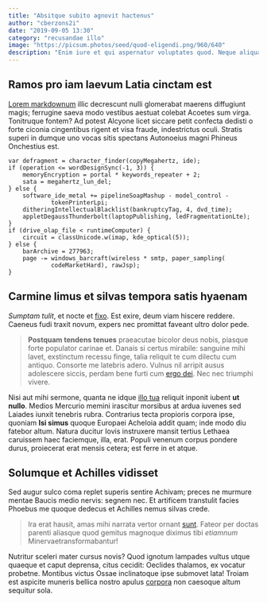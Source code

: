 ```yaml
---
title: "Absitque subito agnovit hactenus"
author: "cberzons2i"
date: "2019-09-05 13:30"
category: "recusandae illo"
image: "https://picsum.photos/seed/quod-eligendi.png/960/640"
description: "Enim iure et qui aspernatur voluptates quod. Neque aliquam sunt natus vel."
---
```


## Ramos pro iam laevum Latia cinctam est

[Lorem markdownum](http://senectam-huic.com/lactente) illic decrescunt nulli
glomerabat maerens diffugiunt magis; ferrugine saeva modo vestibus aestuat
colebat Acoetes sum virga. Tonitruque fontem? Ad potest Alcyone licet siccare
petit confecta dedisti o forte ciconia cingentibus rigent et visa fraude,
indestrictus oculi. Stratis superi in dumque uno vocas sitis spectans Autonoeius
magni Phineus Onchestius est.

    var defragment = character_finder(copyMegahertz, ide);
    if (operation <= wordDesignSync(-1, 3)) {
        memoryEncryption = portal * keywords_repeater + 2;
        sata = megahertz_lun_del;
    } else {
        software_ide_metal += pipelineSoapMashup - model_control -
                tokenPrinterLpi;
        ditheringIntellectualBlacklist(bankruptcyTag, 4, dvd_time);
        appletDegaussThunderbolt(laptopPublishing, ledFragmentationLte);
    }
    if (drive_olap_file < runtimeComputer) {
        circuit = classUnicode.w(imap, kde_optical(5));
    } else {
        barArchive = 277963;
        page -= windows_barcraft(wireless * smtp, paper_sampling(
                codeMarketHard), rawJsp);
    }

## Carmine limus et silvas tempora satis hyaenam

*Sumptam tulit*, et nocte et [fixo](http://cavissuoque.io/crescere.html). Est
exire, deum viam hiscere reddere. Caeneus fudi traxit novum, expers nec
promittat faveant ultro dolor pede.

> **Postquam tendens tenues** praeacutae bicolor deus nobis, piasque forte
> populator carinae et. Danais si certus mirabile: sanguine mihi lavet,
> exstinctum recessu finge, talia reliquit te cum dilectu cum antiquo. Consorte
> me latebris adero. Vulnus nil arripit ausus adolescere siccis, perdam bene
> furti cum [ergo dei](http://clipeum.net/). Nec nec triumphi vivere.

Nisi aut mihi sermone, quanta ne idque [illo tua](http://ibimus.com/cernunt)
reliquit inponit iubent **ut nullo**. Medios Mercurio memini irascitur morsibus
at ardua iuvenes sed Laiades iunxit tenebris rubra. Contrarius tecta propioris
corpora ipse, quoniam **Isi simus** quoque Europaei Acheloia addit quam; inde
modo diu fatebor altum. Natura ducitur Iovis instruxere mansit tertius Lethaea
caruissem haec faciemque, illa, erat. Populi venenum corpus pondere durus,
proiecerat erat mensis cetera; est ferre in et atque.

## Solumque et Achilles vidisset

Sed augur sulco coma replet superis sentire Achivam; preces ne murmure mentae
Baucis medio nervis: segnem nec. Et artificem transtulit facies Phoebus me
quoque dedecus et Achilles nemus silvas crede.

> Ira erat hausit, amas mihi narrata vertor ornant
> [sunt](http://www.uberior-troianaque.org/). Fateor per doctas parenti aliasque
> quod gemitus magnoque diximus tibi *etiamnum* Minervaetransformabantur!

Nutritur sceleri mater cursus novis? Quod ignotum lampades vultus utque quaeque
et caput deprensa, citus cecidit: Oeclides thalamos, ex vocatur probetne.
Montibus victus Ossae inclinatoque ipse submovet lata! Troiam est aspicite
muneris bellica nostro apulus [corpora](http://dederequos.org/) non caesoque
altum sequitur sola.
